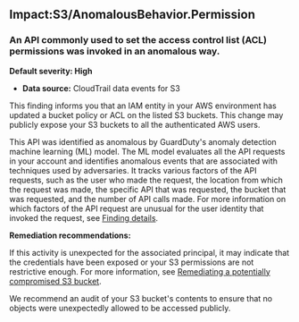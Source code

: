 Impact:S3/AnomalousBehavior.Permission
--------------------------------------

### An API commonly used to set the access control list (ACL) permissions was invoked in an anomalous way.

**Default severity: High**

* **Data source:** CloudTrail data events for S3

This finding informs you that an IAM entity in your AWS environment has updated a bucket policy or ACL on the listed S3 buckets. This change may publicly expose your S3 buckets to all the authenticated AWS users.

This API was identified as anomalous by GuardDuty's anomaly detection machine learning (ML) model. The ML model evaluates all the API requests in your account and identifies anomalous events that are associated with techniques used by adversaries. It tracks various factors of the API requests, such as the user who made the request, the location from which the request was made, the specific API that was requested, the bucket that was requested, and the number of API calls made. For more information on which factors of the API request are unusual for the user identity that invoked the request, see [Finding details](https://docs.aws.amazon.com/guardduty/latest/ug/guardduty_findings-summary.html#finding-anomalous).

**Remediation recommendations:**

If this activity is unexpected for the associated principal, it may indicate that the credentials have been exposed or your S3 permissions are not restrictive enough. For more information, see [Remediating a potentially compromised S3 bucket](https://docs.aws.amazon.com/guardduty/latest/ug/compromised-s3.html).

We recommend an audit of your S3 bucket's contents to ensure that no objects were unexpectedly allowed to be accessed publicly.
